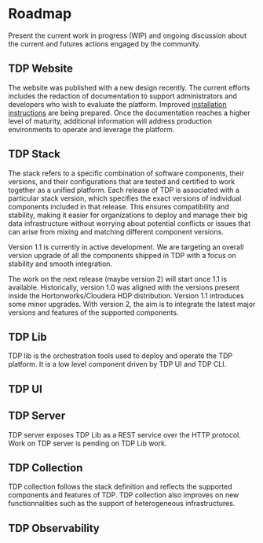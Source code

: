 
# Roadmap

Present the current work in progress (WIP) and ongoing discussion about the current and futures actions engaged by the community.

## TDP Website

The website was published with a new design recently. The current efforts includes the redaction of documentation to support administrators and developers who wish to evaluate the platform. Improved [installation instructions](https://github.com/TOSIT-IO/TDP/pull/88) are being prepared. Once the documentation reaches a higher level of maturity, additional information will address production environments to operate and leverage the platform.

## TDP Stack

The stack refers to a specific combination of software components, their versions, and their configurations that are tested and certified to work together as a unified platform. Each release of TDP is associated with a particular stack version, which specifies the exact versions of individual components included in that release. This ensures compatibility and stability, making it easier for organizations to deploy and manage their big data infrastructure without worrying about potential conflicts or issues that can arise from mixing and matching different component versions.

Version 1.1 is currently in active development. We are targeting an overall version upgrade of all the components shipped in TDP with a focus on stability and smooth integration.

The work on the next release (maybe version 2) will start once 1.1 is available. Historically, version 1.0 was aligned with the versions present inside the Hortonworks/Cloudera HDP distribution. Version 1.1 introduces some minor upgrades. With version 2, the aim is to integrate the latest major versions and features of the supported components. 

## TDP Lib

TDP lib is the orchestration tools used to deploy and operate the TDP platform. It is a low level component driven by TDP UI and TDP CLI.

## TDP UI


## TDP Server

TDP server exposes TDP Lib as a REST service over the HTTP protocol. Work on TDP server is pending on TDP Lib work.

## TDP Collection

TDP collection follows the stack definition and reflects the supported components and features of TDP. TDP collection also improves on new functionnalities such as the support of heterogeneous infrastructures.

## TDP Observability

